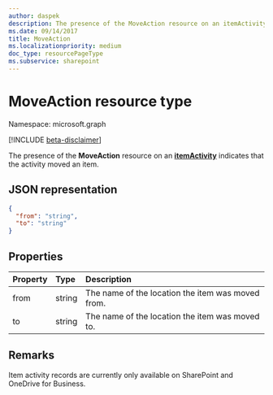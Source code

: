 ```yaml
---
author: daspek
description: The presence of the MoveAction resource on an itemActivity indicates that the activity moved an item.
ms.date: 09/14/2017
title: MoveAction
ms.localizationpriority: medium
doc_type: resourcePageType
ms.subservice: sharepoint
---
```


# MoveAction resource type

Namespace: microsoft.graph

[!INCLUDE [beta-disclaimer](../../includes/beta-disclaimer.md)]

The presence of the **MoveAction** resource on an [**itemActivity**][activity] indicates that the activity moved an item.

[activity]: itemactivity.md

## JSON representation

<!-- {
  "blockType": "resource",
  "optionalProperties": [ ],
  "@type": "microsoft.graph.moveAction"
}-->

```json
{
  "from": "string",
  "to": "string"
}
```

## Properties

| Property | Type   | Description                                       |
| :------- | :----- | :------------------------------------------------ |
| from     | string | The name of the location the item was moved from. |
| to       | string | The name of the location the item was moved to.   |

## Remarks

Item activity records are currently only available on SharePoint and OneDrive for Business.

<!--
{
  "type": "#page.annotation",
  "description": "The MoveAction object provides information about an activity that moved an item.",
  "keywords": "activities,activity,action,move,moved",
  "section": "documentation",
  "tocPath": "Resources/MoveAction",
  "suppressions": []
}
-->
